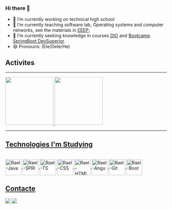 ### Hi there 👋

- 🔭 I’m currently working on technical high school 
- 🌱 I’m currently teaching software lab, Operating systems and computer networks, see the materials in [EEEP](https://aulas.jocile.com/);
- 🤔 I’m currently seeking knowledge in courses [DIO](https://www.dio.me/) and [Bootcamp SpringBoot DevSuperior](https://github.com/jocile/dscatalog).
- 😄 Pronouns: (Ele/Dele/He)

## Activites

---
<div align="justify">
  <a href="https://github.com/igarashiisrael">
  <img height="150cm" src="https://github-readme-stats.vercel.app/api?username=jocile&show_icons=true&include_all_commits=true&count_private=true"/>
  <img height="150cm" src="https://github-readme-stats.vercel.app/api/top-langs/?username=jocile&layout=compact&langs_count=7"/>

</div>

---

##  Technologies I'm Studying  
  
<div style="display: inline_block"><br>
<img align="center" alt="Rael-Java" height="50" width="50" src="https://cdn.jsdelivr.net/gh/devicons/devicon/icons/java/java-original.svg" />
<img align="center" alt="Rael-SPRI" height="50" width="50" src="https://cdn.jsdelivr.net/gh/devicons/devicon/icons/spring/spring-original.svg" />
  
<img align="center" alt="Rael-TS" height="50" width="50" src="https://cdn.jsdelivr.net/gh/devicons/devicon/icons/typescript/typescript-original.svg" />
<img align="center" alt="Rael-CSS" height="50" width="50" src="https://cdn.jsdelivr.net/gh/devicons/devicon/icons/css3/css3-plain-wordmark.svg" /> 
<img align="center" alt="Rael-HTML" height="50" width="50" src="https://cdn.jsdelivr.net/gh/devicons/devicon/icons/html5/html5-plain-wordmark.svg" />
<img align="center" alt="Rael-Angu" height="50" width="50" src="https://cdn.jsdelivr.net/gh/devicons/devicon/icons/angularjs/angularjs-plain.svg" />
<img align="center" alt="Rael-Git" height="50" width="50" src="https://cdn.jsdelivr.net/gh/devicons/devicon/icons/git/git-original.svg" />
<img align="center" alt="Rael-Boot" height="50" width="50" src="https://cdn.jsdelivr.net/gh/devicons/devicon/icons/bootstrap/bootstrap-original-wordmark.svg" />
</div>


## Contacte

<div>
  <a href="https://www.instagram.com/jocileserra" target="_blank"><img src="https://img.shields.io/badge/-Instagram-%23E4405F?style=for-the-badge&logo=instagram&logoColor=white" target="_blank"></a>
  <a href="https://www.linkedin.com/in/jocil%C3%A9-serra-56298838" target="_blank"><img src="https://img.shields.io/badge/-LinkedIn-%230077B5?style=for-the-badge&logo=linkedin&logoColor=white" target="_blank"></a> 
</div>
